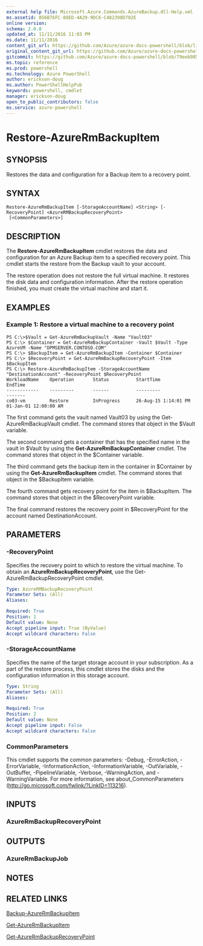 ```yaml
---
external help file: Microsoft.Azure.Commands.AzureBackup.dll-Help.xml
ms.assetid: 856B76FC-88ED-4A29-9DC6-C482398D702E
online version: 
schema: 2.0.0
updated_at: 11/11/2016 11:03 PM
ms.date: 11/11/2016
content_git_url: https://github.com/Azure/azure-docs-powershell/blob/live/azureps-cmdlets-docs/ResourceManager/AzureRM.Backup/v2.3.0/Restore-AzureRmBackupItem.md
original_content_git_url: https://github.com/Azure/azure-docs-powershell/blob/live/azureps-cmdlets-docs/ResourceManager/AzureRM.Backup/v2.3.0/Restore-AzureRmBackupItem.md
gitcommit: https://github.com/Azure/azure-docs-powershell/blob/79eeb985ea480979357fb4695832a0c3d29a48bf/azureps-cmdlets-docs/ResourceManager/AzureRM.Backup/v2.3.0/Restore-AzureRmBackupItem.md
ms.topic: reference
ms.prod: powershell
ms.technology: Azure PowerShell
author: erickson-doug
ms.author: PowerShellHelpPub
keywords: powershell, cmdlet
manager: erickson-doug
open_to_public_contributors: false
ms.service: azure-powershell
---
```


# Restore-AzureRmBackupItem

## SYNOPSIS
Restores the data and configuration for a Backup item to a recovery point.

## SYNTAX

```
Restore-AzureRmBackupItem [-StorageAccountName] <String> [-RecoveryPoint] <AzureRMBackupRecoveryPoint>
 [<CommonParameters>]
```

## DESCRIPTION
The **Restore-AzureRmBackupItem** cmdlet restores the data and configuration for an Azure Backup item to a specified recovery point.
This cmdlet starts the restore from the Backup vault to your account.

The restore operation does not restore the full virtual machine.
It restores the disk data and configuration information.
After the restore operation finished, you must create the virtual machine and start it.

## EXAMPLES

### Example 1: Restore a virtual machine to a recovery point
```
PS C:\>$Vault = Get-AzureRmBackupVault -Name "Vault03"
PS C:\> $Container = Get-AzureRmBackupContainer -Vault $Vault -Type AzureVM -Name "DPMSERVER.CONTOSO.COM"
PS C:\> $BackupItem = Get-AzureRmBackupItem -Container $Container
PS C:\> $RecoveryPoint = Get-AzureRmBackupRecoveryPoint -Item $BackupItem 
PS C:\> Restore-AzureRmBackupItem -StorageAccountName "DestinationAccount" -RecoveryPoint $RecoveryPoint 
WorkloadName    Operation       Status          StartTime              EndTime
------------    ---------       ------          ---------              -------
co03-vm         Restore         InProgress      26-Aug-15 1:14:01 PM   01-Jan-01 12:00:00 AM
```

The first command gets the vault named Vault03 by using the Get-AzureRmBackupVault cmdlet.
The command stores that object in the $Vault variable.

The second command gets a container that has the specified name in the vault in $Vault by using the **Get-AzureRmBackupContainer** cmdlet.
The command stores that object in the $Container variable.

The third command gets the backup item in the container in $Container by using the **Get-AzureRmBackupItem** cmdlet.
The command stores that object in the $BackupItem variable.

The fourth command gets recovery point for the item in $BackupItem.
The command stores that object in the $RecoveryPoint variable.

The final command restores the recovery point in $RecoveryPoint for the account named DestinationAccount.

## PARAMETERS

### -RecoveryPoint
Specifies the recovery point to which to restore the virtual machine.
To obtain an **AzureRmBackupRecoveryPoint**, use the Get-AzureRmBackupRecoveryPoint cmdlet.

```yaml
Type: AzureRMBackupRecoveryPoint
Parameter Sets: (All)
Aliases: 

Required: True
Position: 1
Default value: None
Accept pipeline input: True (ByValue)
Accept wildcard characters: False
```

### -StorageAccountName
Specifies the name of the target storage account in your subscription.
As a part of the restore process, this cmdlet stores the disks and the configuration information in this storage account.

```yaml
Type: String
Parameter Sets: (All)
Aliases: 

Required: True
Position: 2
Default value: None
Accept pipeline input: False
Accept wildcard characters: False
```

### CommonParameters
This cmdlet supports the common parameters: -Debug, -ErrorAction, -ErrorVariable, -InformationAction, -InformationVariable, -OutVariable, -OutBuffer, -PipelineVariable, -Verbose, -WarningAction, and -WarningVariable. For more information, see about_CommonParameters (http://go.microsoft.com/fwlink/?LinkID=113216).

## INPUTS

### AzureRmBackupRecoveryPoint

## OUTPUTS

### AzureRmBackupJob

## NOTES

## RELATED LINKS

[Backup-AzureRmBackupItem](xref:ResourceManager/AzureRM.Backup/v2.3.0/Backup-AzureRmBackupItem.md)

[Get-AzureRmBackupItem](xref:ResourceManager/AzureRM.Backup/v2.3.0/Get-AzureRmBackupItem.md)

[Get-AzureRmBackupRecoveryPoint](xref:ResourceManager/AzureRM.Backup/v2.3.0/Get-AzureRmBackupRecoveryPoint.md)


